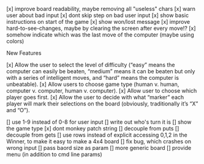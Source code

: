 [x] improve board readability, maybe removing all "useless" chars
[x] warn user about bad input
[x] dont skip step on bad user input
[x] show basic instructions on start of the game
[x] show won/lost message
[x] improve hard-to-see-changes, maybe by clearing the screen after every move!?
[x] somehow indicate which was the last move of the computer (maybe using colors)

New Features

[x] Allow the user to select the level of difficulty (“easy” means the computer can easily be beaten, “medium” means it can be beaten but only with a series of intelligent moves, and “hard” means the computer is unbeatable).
[x] Allow users to choose game type (human v. human, computer v. computer, human v. computer).
[x] Allow user to choose which player goes first.
[x] Allow the user to decide with what “marker” each player will mark their selections on the board (obviously, traditionally it’s “X” and “O”).

[] use 1-9 instead of 0-8 for user input
[] write out who's turn it is
[] show the game type
[x] dont monkey patch string
[] decouple from puts
[] decouple from gets
[] use rows instead of explicit accessing 0,1,2 in the Winner, to make it easy to make a 4x4 board
[] fix bug, which crashes on wrong input
[] pass baord size as param
[] more generic board
[] provide menu (in addition to cmd line params)